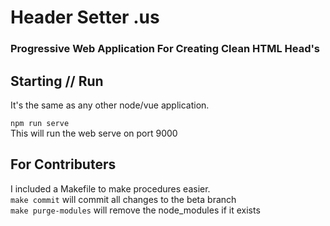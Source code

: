 # Header Setter .us
### Progressive Web Application For Creating Clean HTML Head's

## Starting // Run
It's the same as any other node/vue application.

`npm run serve`<br />
This will run the web serve on port 9000

## For Contributers
I included a Makefile to make procedures easier.<br />
`make commit` will commit all changes to the beta branch<br />
`make purge-modules` will remove the node_modules if it exists<br />
